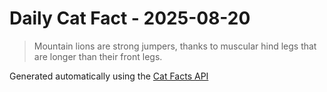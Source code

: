# Daily Cat Fact - 2025-08-20

> Mountain lions are strong jumpers, thanks to muscular hind legs that are longer than their front legs.

Generated automatically using the [Cat Facts API](https://catfact.ninja)
